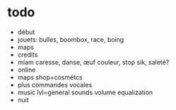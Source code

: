 # todo
- début
- jouets: bulles, boombox, race, boing
- maps
- credits
- miam caresse, danse, œuf couleur, stop sik, saleté?
- online
- maps shop+cosmétcs
- plus commandes vocales
- music lvl=general sounds volume equalization
- nuit